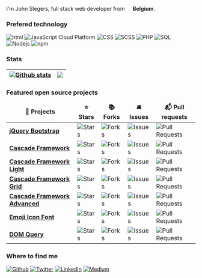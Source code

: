 I'm John Slegers, full stack web developer from <img src="https://cdn-icons-png.flaticon.com/512/299/299783.png" width="13"/> <b>Belgium</b>. </p>
<h3>Prefered technology</h3>
<p>
  <img alt="html" src="https://img.shields.io/badge/-HTML-E34F26?style=flat-square&logo=html5&logoColor=white" />
  <img alt="JavaScript Cloud Platform" src="https://img.shields.io/badge/-JavaScript-F9A03C?style=flat-square&logo=JavaScript&logoColor=white" />
  <img alt="CSS" src="https://img.shields.io/badge/-CSS-1a73e8?style=flat-square&logo=CSS3&logoColor=white" />
  <img alt="SCSS" src="https://img.shields.io/badge/-SCSS-B7178C?style=flat-square&logo=sass&logoColor=white" />
  <img alt="PHP" src="https://img.shields.io/badge/-PHP-764ABC?style=flat-square&logo=PHP&logoColor=white" />
  <img alt="SQL" src="https://img.shields.io/badge/-SQL-007ACC?style=flat-square&logo=mySQL&logoColor=white" />
  <img alt="Nodejs" src="https://img.shields.io/badge/-Nodejs-43853d?style=flat-square&logo=Node.js&logoColor=white" />
  <img alt="npm" src="https://img.shields.io/badge/-NPM-ff0000?style=flat-square&logo=npm&logoColor=white" />
</p>

<h3>Stats</h3>


| <a href="https://github.com/jslegers/github-readme-stats"><img align="center" src="https://github-readme-stats.vercel.app/api?username=jslegers&show_icons=true&include_all_commits=true&theme=buefy&hide_border=true" alt="Github stats" /></a> | <a href="https://github.com/jslegers/github-readme-stats"><img align="center" src="https://github-readme-stats.vercel.app/api/top-langs/?username=jslegers&layout=compact&theme=buefy&hide_border=true" /></a> |
| ------------- | ------------- |

<h3>Featured open source projects</h3>
<table>
  <thead align="center">
    <tr border: none;>
      <td><b>🎁 Projects</b></td>
      <td><b>⭐ Stars</b></td>
      <td><b>📚 Forks</b></td>
      <td><b>🛎 Issues</b></td>
      <td><b>📬 Pull requests</b></td>
    </tr>
  </thead>
  <tbody>
    <tr>
      <td><a href="https://github.com/jslegers/jquery-bootstrap"><b>jQuery Bootstrap</b></a></td>
      <td><img alt="Stars" src="https://img.shields.io/github/stars/jslegers/jquery-bootstrap?style=flat-square&labelColor=343b41"/></td>
      <td><img alt="Forks" src="https://img.shields.io/github/forks/jslegers/jquery-bootstrap?style=flat-square&labelColor=343b41"/></td>
      <td><img alt="Issues" src="https://img.shields.io/github/issues/jslegers/jquery-bootstrap?style=flat-square&labelColor=343b41"/></td>
      <td><img alt="Pull Requests" src="https://img.shields.io/github/issues-pr/jslegers/jquery-bootstrap?style=flat-square&labelColor=343b41"/></td>
    </tr>
    <tr>
      <td><a href="https://github.com/jslegers/cascadeframework"><b>Cascade Framework</b></a></td>
      <td><img alt="Stars" src="https://img.shields.io/github/stars/jslegers/cascadeframework?style=flat-square&labelColor=343b41"/></td>
      <td><img alt="Forks" src="https://img.shields.io/github/forks/jslegers/cascadeframework?style=flat-square&labelColor=343b41"/></td>
      <td><img alt="Issues" src="https://img.shields.io/github/issues/jslegers/cascadeframework?style=flat-square&labelColor=343b41"/></td>
      <td><img alt="Pull Requests" src="https://img.shields.io/github/issues-pr/jslegers/cascadeframework?style=flat-square&labelColor=343b41"/></td>
    </tr>
    <tr>
      <td><a href="https://github.com/jslegers/cascadeframeworklight"><b>Cascade Framework Light</b></a></td>
      <td><img alt="Stars" src="https://img.shields.io/github/stars/jslegers/cascadeframeworklight?style=flat-square&labelColor=343b41"/></td>
      <td><img alt="Forks" src="https://img.shields.io/github/forks/jslegers/cascadeframeworklight?style=flat-square&labelColor=343b41"/></td>
      <td><img alt="Issues" src="https://img.shields.io/github/issues/jslegers/cascadeframeworklight?style=flat-square&labelColor=343b41"/></td>
      <td><img alt="Pull Requests" src="https://img.shields.io/github/issues-pr/jslegers/cascadeframeworklight?style=flat-square&labelColor=343b41"/></td>
    </tr>
    <tr>
      <td><a href="https://github.com/jslegers/cascadeframeworkgrid"><b>Cascade Framework Grid</b></a></td>
      <td><img alt="Stars" src="https://img.shields.io/github/stars/jslegers/cascadeframeworkgrid?style=flat-square&labelColor=343b41"/></td>
      <td><img alt="Forks" src="https://img.shields.io/github/forks/jslegers/cascadeframeworkgrid?style=flat-square&labelColor=343b41"/></td>
      <td><img alt="Issues" src="https://img.shields.io/github/issues/jslegers/cascadeframeworkgrid?style=flat-square&labelColor=343b41"/></td>
      <td><img alt="Pull Requests" src="https://img.shields.io/github/issues-pr/jslegers/cascadeframeworkgrid?style=flat-square&labelColor=343b41"/></td>
    </tr>
    <tr>
      <td><a href="https://github.com/jslegers/cascadeframeworkadvanced"><b>Cascade Framework Advanced</b></a></td>
      <td><img alt="Stars" src="https://img.shields.io/github/stars/jslegers/cascadeframeworkadvanced?style=flat-square&labelColor=343b41"/></td>
      <td><img alt="Forks" src="https://img.shields.io/github/forks/jslegers/cascadeframeworkadvanced?style=flat-square&labelColor=343b41"/></td>
      <td><img alt="Issues" src="https://img.shields.io/github/issues/jslegers/cascadeframeworkadvanced?style=flat-square&labelColor=343b41"/></td>
      <td><img alt="Pull Requests" src="https://img.shields.io/github/issues-pr/jslegers/cascadeframeworkadvanced?style=flat-square&labelColor=343b41"/></td>
    </tr>
    <tr>
      <td><a href="https://github.com/jslegers/emoji-icon-font"><b>Emoji Icon Font</b></a></td>
      <td><img alt="Stars" src="https://img.shields.io/github/stars/jslegers/emoji-icon-font?style=flat-square&labelColor=343b41"/></td>
      <td><img alt="Forks" src="https://img.shields.io/github/forks/jslegers/emoji-icon-font?style=flat-square&labelColor=343b41"/></td>
      <td><img alt="Issues" src="https://img.shields.io/github/issues/jslegers/emoji-icon-font?style=flat-square&labelColor=343b41"/></td>
      <td><img alt="Pull Requests" src="https://img.shields.io/github/issues-pr/jslegers/emoji-icon-font?style=flat-square&labelColor=343b41"/></td>
    </tr>
    <tr>
      <td><a href="https://github.com/PHPPowertools/DOM-Query"><b>DOM Query</b></a></td>
      <td><img alt="Stars" src="https://img.shields.io/github/stars/PHPPowertools/DOM-Query?style=flat-square&labelColor=343b41"/></td>
      <td><img alt="Forks" src="https://img.shields.io/github/forks/PHPPowertools/DOM-Query?style=flat-square&labelColor=343b41"/></td>
      <td><img alt="Issues" src="https://img.shields.io/github/issues/PHPPowertools/DOM-Query?style=flat-square&labelColor=343b41"/></td>
      <td><img alt="Pull Requests" src="https://img.shields.io/github/issues-pr/PHPPowertools/DOM-Query?style=flat-square&labelColor=343b41"/></td>
    </tr>
  </tbody>
</table>

<h3>Where to find me</h3>
<p><a href="https://github.com/jslegers" target="_blank"><img alt="Github" src="https://img.shields.io/badge/GitHub-%2312100E.svg?&style=for-the-badge&logo=Github&logoColor=white" /></a> <a href="https://twitter.com/johnslegers" target="_blank"><img alt="Twitter" src="https://img.shields.io/badge/twitter-%231DA1F2.svg?&style=for-the-badge&logo=twitter&logoColor=white" /></a> <a href="https://www.linkedin.com/in/johnslegers/" target="_blank"><img alt="LinkedIn" src="https://img.shields.io/badge/linkedin-%230077B5.svg?&style=for-the-badge&logo=linkedin&logoColor=white" /></a> <a href="https://johnslegers.medium.com/" target="_blank"><img alt="Medium" src="https://img.shields.io/badge/medium-%2312100E.svg?&style=for-the-badge&logo=medium&logoColor=white" /></a>
</p>
